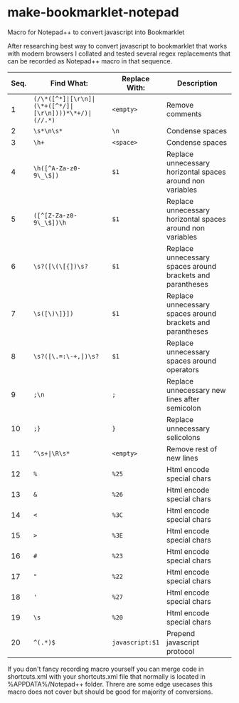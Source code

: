 # make-bookmarklet-notepad
Macro for Notepad++ to convert javascript into Bookmarklet

After researching best way to convert javascript to bookmarklet that works with modern browsers I collated and tested several regex replacements that can be recorded as Notepad++ macro in that sequence.

|Seq.|Find What:|Replace With:|Description|
|---|---|---|---|
|1|`(/\*([^*]\|[\r\n]\|(\*+([^*/]\|[\r\n])))*\*+/)\|(//.*)`|`<empty>`|Remove comments|
|2|`\s*\n\s*`|`\n`|Condense spaces|
|3|`\h+`|`<space>`|Condense spaces|
|4|`\h([^A-Za-z0-9\_\$])`|`$1`|Replace unnecessary horizontal spaces around non variables|
|5|`([^[Z-Za-z0-9\_\$])\h`|`$1`|Replace unnecessary horizontal spaces around non variables|
|6|`\s?([\(\[{])\s?`|`$1`|Replace unnecessary spaces around brackets and parantheses|
|7|`\s([\)\]}])`|`$1`|Replace unnecessary spaces around brackets and parantheses|
|8|`\s?([\.=:\-+,])\s?`|`$1`|Replace unnecessary spaces around operators|
|9|`;\n`|`;`|Replace unnecessary new lines after semicolon|
|10|`;}`|`}`|Replace unnecessary selicolons|
|11|`^\s+\|\R\s*`|`<empty>`|Remove rest of new lines|
|12|`%`|`%25`|Html encode special chars|
|13|`&`|`%26`|Html encode special chars|
|14|`<`|`%3C`|Html encode special chars|
|15|`>`|`%3E`|Html encode special chars|
|16|`#`|`%23`|Html encode special chars|
|17|`"`|`%22`|Html encode special chars|
|18|`'`|`%27`|Html encode special chars|
|19|`\s`|`%20`|Html encode special chars|
|20|`^(.*)$`|`javascript:$1`|Prepend javascript protocol|

If you don't fancy recording macro yourself you can merge code in shortcuts.xml with your shortcuts.xml file that normally is located in %APPDATA%/Notepad++ folder.
Threre are some edge usecases  this macro does not cover but should be good for majority of conversions.
